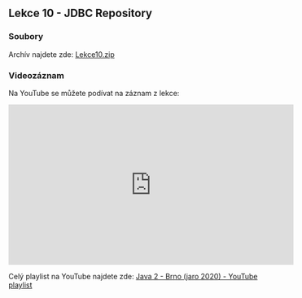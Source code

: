 Lekce 10 - JDBC Repository
--------------------------

### Soubory

Archív najdete zde: [Lekce10.zip](/data/2020-jaro/java-2/Java-Training--Projects--Java-2--Lekce10.zip)

### Videozáznam

Na YouTube se můžete podívat na záznam z lekce:

<iframe width="560" height="315"
	src="https://www.youtube.com/embed/WZgWC6SXMPk"
	frameborder="0"
	allowfullscreen></iframe>

Celý playlist na YouTube najdete zde:
[Java 2 - Brno (jaro 2020) - YouTube playlist](https://www.youtube.com/playlist?list=PLTCx5oiCrIJ5H1uPvwQYUkhQuznifLe-L)
